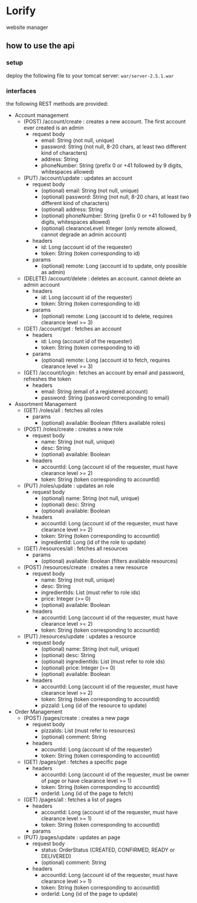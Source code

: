 # Lorify
website manager

## how to use the api
### setup
deploy the following file to your tomcat server: 
`war/server-2.5.1.war`

### interfaces
the following REST methods are provided:
* Account management
    * (POST) /account/create : creates a new account. The first account ever created is an admin
        * request body
            * email: String (not null, unique)
            * password: String (not null, 8-20 chars, at least two different kind of characters)
            * address: String
            * phoneNumber: String (prefix 0 or +41 followed by 9 digits, whitespaces allowed)
    * (PUT) /account/update : updates an account 
        * request body
            * (optional) email: String (not null, unique)
            * (optional) password: String (not null, 8-20 chars, at least two different kind of characters)
            * (optional) address: String
            * (optional) phoneNumber: String (prefix 0 or +41 followed by 9 digits, whitespaces allowed)
            * (optional) clearanceLevel: Integer (only remote allowed, cannot degrade an admin account)
        * headers
            * id: Long (account id of the requester)
            * token: String (token corresponding to id)
        * params
            * (optional) remote: Long (account id to update, only possible as admin)
    * (DELETE) /account/delete : deletes an account. cannot delete an admin account
        * headers
            * id: Long (account id of the requester)
            * token: String (token corresponding to id)
        * params
            * (optional) remote: Long (account id to delete, requires clearance level >= 3)
    * (GET) /account/get : fetches an account
        * headers
            * id: Long (account id of the requester)
            * token: String (token corresponding to id)
        * params
            * (optional) remote: Long (account id to fetch, requires clearance level >= 3)
    * (GET) /account/login : fetches an account by email and password, refreshes the token
        * headers
            * email: String (email of a registered account)
            * password: String (password correcponding to email)
* Assortment Management
    * (GET) /roles/all : fetches all roles
        * params
            * (optional) available: Boolean (filters available roles)
    * (POST) /roles/create : creates a new role
        * request body
            * name: String (not null, unique)
            * desc: String
            * (optional) available: Boolean
        * headers
            * accountId: Long (account id of the requester, must have clearance level >= 2)
            * token: String (token corresponding to accountId)
    * (PUT) /roles/update : updates an role
        * request body
            * (optional) name: String (not null, unique)
            * (optional) desc: String
            * (optional) available: Boolean
        * headers
            * accountId: Long (account id of the requester, must have clearance level >= 2)
            * token: String (token corresponding to accountId)
            * ingredientId: Long (id of the role to update)
    * (GET) /resources/all : fetches all resources
        * params
            * (optional) available: Boolean (filters available resources)
    * (POST) /resources/create : creates a new resource
        * request body
            * name: String (not null, unique)
            * desc: String
            * ingredientIds: List<Long> (must refer to role ids)
            * price: Integer (>= 0)
            * (optional) available: Boolean
        * headers
            * accountId: Long (account id of the requester, must have clearance level >= 2)
            * token: String (token corresponding to accountId)
    * (PUT) /resources/update : updates a resource
        * request body
            * (optional) name: String (not null, unique)
            * (optional) desc: String
            * (optional) ingredientIds: List<Long> (must refer to role ids)
            * (optional) price: Integer (>= 0)
            * (optional) available: Boolean
        * headers
            * accountId: Long (account id of the requester, must have clearance level >= 2)
            * token: String (token corresponding to accountId)
            * pizzaId: Long (id of the resource to update)
* Order Management
    * (POST) /pages/create : creates a new page
        * request body
            * pizzaIds: List<Long> (must refer to resources)
            * (optional) comment: String
        * headers
            * accountId: Long (account id of the requester)
            * token: String (token corresponding to accountId)
    * (GET) /pages/get : fetches a specific page
        * headers
            * accountId: Long (account id of the requester, must be owner of page or have clearance level >= 1)
            * token: String (token corresponding to accountId)
            * orderId: Long (id of the page to fetch)
    * (GET) /pages/all : fetches a list of pages
        * headers
            * accountId: Long (account id of the requester, must have clearance level >= 1)
            * token: String (token corresponding to accountId)
        * params
    * (PUT) /pages/update : updates an page
        * request body
            * status: OrderStatus (CREATED, CONFIRMED, READY or DELIVERED)
            * (optional) comment: String
        * headers
            * accountId: Long (account id of the requester, must have clearance level >= 1)
            * token: String (token corresponding to accountId)
            * orderId: Long (id of the page to update)
